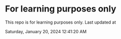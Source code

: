 # For learning purposes only
This repo is for learning purposes only.
Last updated at

Saturday, January 20, 2024 12:41:20 AM

